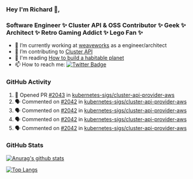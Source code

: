 ### Hey I'm Richard 👋, 

<h3 align="left">Software Engineer ✨ Cluster API & OSS Contributor ✨ Geek ✨ Architect ✨ Retro Gaming Addict ✨ Lego Fan ✨</h3>

- 🔭 I’m currently working at [weaveworks](https://github.com/weaveworks) as a engineer/architect
- 👯 I’m contributing to [Cluster API](https://github.com/kubernetes-sigs/cluster-api-provider-aws/pulls?q=is%3Aissue+is%3Apr+author%3Arichardcase+)
- 💬 I'm reading [How to build a habitable planet](https://www.amazon.co.uk/How-Build-Habitable-Planet-Humankind/dp/0691140065)
- 📫 How to reach me: [![Twitter Badge](https://img.shields.io/badge/-@fruit_case-00acee?style=flat&logo=Twitter&logoColor=white)](https://twitter.com/intent/follow?screen_name=fruit_case "Follow on Twitter")

### GitHub Activity 

<!--START_SECTION:activity-->
1. 💪 Opened PR [#2043](https://github.com/kubernetes-sigs/cluster-api-provider-aws/pull/2043) in [kubernetes-sigs/cluster-api-provider-aws](https://github.com/kubernetes-sigs/cluster-api-provider-aws)
2. 🗣 Commented on [#2042](https://github.com/kubernetes-sigs/cluster-api-provider-aws/issues/2042) in [kubernetes-sigs/cluster-api-provider-aws](https://github.com/kubernetes-sigs/cluster-api-provider-aws)
3. 🗣 Commented on [#2042](https://github.com/kubernetes-sigs/cluster-api-provider-aws/issues/2042) in [kubernetes-sigs/cluster-api-provider-aws](https://github.com/kubernetes-sigs/cluster-api-provider-aws)
4. 🗣 Commented on [#2042](https://github.com/kubernetes-sigs/cluster-api-provider-aws/issues/2042) in [kubernetes-sigs/cluster-api-provider-aws](https://github.com/kubernetes-sigs/cluster-api-provider-aws)
5. 🗣 Commented on [#2042](https://github.com/kubernetes-sigs/cluster-api-provider-aws/issues/2042) in [kubernetes-sigs/cluster-api-provider-aws](https://github.com/kubernetes-sigs/cluster-api-provider-aws)
<!--END_SECTION:activity-->

### GitHub Stats

[![Anurag's github stats](https://github-readme-stats.vercel.app/api?username=richardcase&count_private=true&show_icons=true)](https://github.com/anuraghazra/github-readme-stats)

[![Top Langs](https://github-readme-stats.vercel.app/api/top-langs/?username=richardcase&hide=html&layout=compact)](https://github.com/anuraghazra/github-readme-stats)
